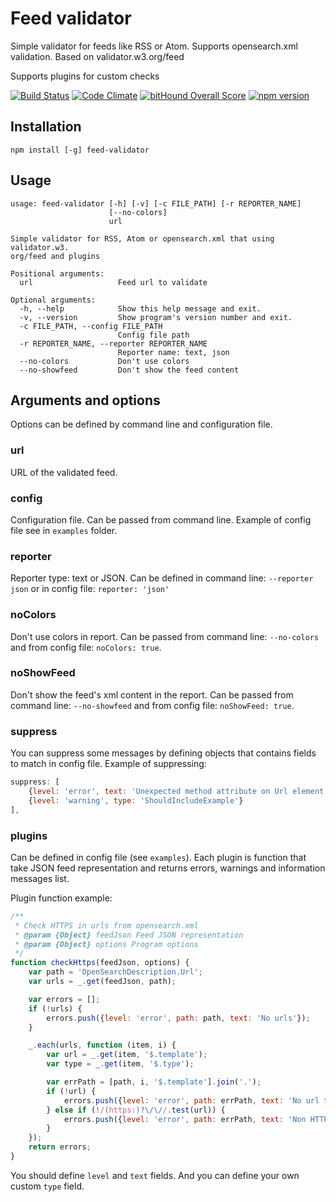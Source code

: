 # Feed validator
Simple validator for feeds like RSS or Atom. Supports opensearch.xml validation. 
Based on validator.w3.org/feed

Supports plugins for custom checks

[![Build Status](https://travis-ci.org/andre487/feed-validator.svg?branch=master)](https://travis-ci.org/andre487/feed-validator)
[![Code Climate](https://codeclimate.com/github/Andre-487/feed-validator/badges/gpa.svg)](https://codeclimate.com/github/Andre-487/feed-validator)
[![bitHound Overall Score](https://www.bithound.io/github/andre487/feed-validator/badges/score.svg)](https://www.bithound.io/github/andre487/feed-validator)
[![npm version](https://badge.fury.io/js/feed-validator.svg)](http://badge.fury.io/js/feed-validator)

## Installation
```
npm install [-g] feed-validator
```

## Usage
```
usage: feed-validator [-h] [-v] [-c FILE_PATH] [-r REPORTER_NAME]
                      [--no-colors]
                      url

Simple validator for RSS, Atom or opensearch.xml that using validator.w3.
org/feed and plugins

Positional arguments:
  url                   Feed url to validate

Optional arguments:
  -h, --help            Show this help message and exit.
  -v, --version         Show program's version number and exit.
  -c FILE_PATH, --config FILE_PATH
                        Config file path
  -r REPORTER_NAME, --reporter REPORTER_NAME
                        Reporter name: text, json
  --no-colors           Don't use colors
  --no-showfeed         Don't show the feed content
```

## Arguments and options
Options can be defined by command line and configuration file.

### url
URL of the validated feed.

### config
Configuration file. Can be passed from command line. Example of config file see in `examples` folder.

### reporter
Reporter type: text or JSON. Can be defined in command line: `--reporter json` or in config file: `reporter: 'json'`

### noColors
Don't use colors in report. Can be passed from command line: `--no-colors` and from config file: `noColors: true`.

### noShowFeed
Don't show the feed's xml content in the report. Can be passed from command line: `--no-showfeed` and from config file: `noShowFeed: true`.

### suppress
You can suppress some messages by defining objects that contains fields to match in config file. 
Example of suppressing:
```js
suppress: [
    {level: 'error', text: 'Unexpected method attribute on Url element'},
    {level: 'warning', type: 'ShouldIncludeExample'}
],
```

### plugins
Can be defined in config file (see `examples`). Each plugin is function that take JSON feed representation and returns errors, 
warnings and information messages list.
 
Plugin function example:
```js
/**
 * Check HTTPS in urls from opensearch.xml
 * @param {Object} feedJson Feed JSON representation
 * @param {Object} options Program options
 */
function checkHttps(feedJson, options) {
    var path = 'OpenSearchDescription.Url';
    var urls = _.get(feedJson, path);

    var errors = [];
    if (!urls) {
        errors.push({level: 'error', path: path, text: 'No urls'});
    }

    _.each(urls, function (item, i) {
        var url = _.get(item, '$.template');
        var type = _.get(item, '$.type');

        var errPath = [path, i, '$.template'].join('.');
        if (!url) {
            errors.push({level: 'error', path: errPath, text: 'No url template for type ' + type});
        } else if (!/(https:)?\/\//.test(url)) {
            errors.push({level: 'error', path: errPath, text: 'Non HTTPS schema in type ' + type});
        }
    });
    return errors;
}
```
You should define `level` and `text` fields. And you can define your own custom `type` field. 
